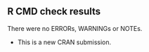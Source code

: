 ## R CMD check results

There were no ERRORs, WARNINGs or NOTEs.

* This is a new CRAN submission.

